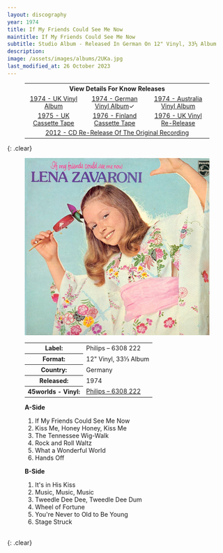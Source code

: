 ```yaml
---
layout: discography
year: 1974
title: If My Friends Could See Me Now
maintitle: If My Friends Could See Me Now
subtitle: Studio Album - Released In German On 12" Vinyl, 33⅓ Album
description: 
image: /assets/images/albums/2UKa.jpg
last_modified_at: 26 October 2023
---
```


<figure class="fig3">
<table style="text-align:center;">
<tr><th colspan="4">View Details For Know Releases</th></tr>
<tr><td><a href="/discography/studio-albums/1974-if-my-friends-could-see-me-now-uk">1974 - UK Vinyl Album</a></td><td><a href="/discography/studio-albums/1974-if-my-friends-could-see-me-now-germany">1974 - German Vinyl Album</a><span style="#2a7ae2">&check;</span></td><td><a href="/discography/studio-albums/1975-if-my-friends-could-see-me-now-australia">1974 - Australia Vinyl Album</a></td></tr>
<tr><td><a href="/discography/studio-albums/1975-if-my-friends-could-see-me-now-uk">1975 - UK Cassette Tape</a></td><td><a href="/discography/studio-albums/1976-if-my-friends-could-see-me-now-finland">1976 - Finland Cassette Tape</a></td><td><a href="/discography/studio-albums/1976-if-my-friends-could-see-me-now-uk">1976 - UK Vinyl Re-Release</a></td></tr>
<tr><td colspan="3"><a href="/discography/studio-albums/2012-11-19-if-my-friends-could-see-me-now-uk">2012 - CD Re-Release Of The Original Recording</a></td></tr>
</table>
</figure>

{: .clear}

<figure class="fig1" id="germany">
<img src="/assets/images/albums/2UKa.jpg" class="full-width" alt="Front Cover for the album If My Friends Could See Me Now Philips – 6308 222 (1974)" />
<figcaption>
<table>
<tr><th>Label:</th><td>Philips – 6308 222</td></tr>
<tr><th>Format:</th><td>12" Vinyl, 33⅓ Album</td></tr>
<tr><th>Country:</th><td>Germany</td></tr>
<tr><th>Released:</th><td>1974</td></tr>
<tr><th>45worlds - Vinyl:</th><td><a class="external-link" href="https://www.45worlds.com/vinyl/album/6308222">Philips – 6308 222</a></td></tr>
</table>
</figcaption>
</figure>

<figure class="fig2" id="tracks">
<figcaption>
<strong>A-Side</strong>
</figcaption>
<ol>
<li>If My Friends Could See Me Now</li>
<li>Kiss Me, Honey Honey, Kiss Me</li>
<li>The Tennessee Wig-Walk</li>
<li>Rock and Roll Waltz</li>
<li>What a Wonderful World</li>
<li>Hands Off</li>
</ol>
<figcaption>
<strong>B-Side</strong>
</figcaption>
<ol>
<li>It's in His Kiss</li>
<li>Music, Music, Music</li>
<li>Tweedle Dee Dee, Tweedle Dee Dum</li>
<li>Wheel of Fortune</li>
<li>You're Never to Old to Be Young</li>
<li>Stage Struck</li>
</ol>
</figure>

<br />{: .clear}

